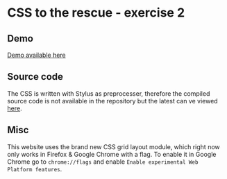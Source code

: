 # CSS to the rescue - exercise 2

## Demo
[Demo available here](http://css-two.rovansteen.nl)

## Source code
The CSS is written with Stylus as preprocesser, therefore the compiled source code is not available in the repository but the latest can ve viewed [here](http://css-one.rovansteen.nl/css/main.css).

## Misc
This website uses the brand new CSS grid layout module, which right now only works in Firefox & Google Chrome with a flag.
To enable it in Google Chrome go to `chrome://flags` and enable `Enable experimental Web Platform features`.

